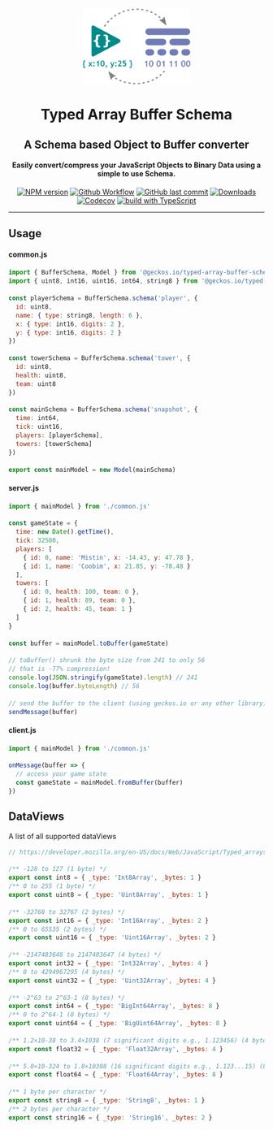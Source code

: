 <div align="center">

<img src="readme/logo.png" alt="logo" height="150">

# Typed Array Buffer Schema

## A Schema based Object to Buffer converter

#### Easily convert/compress your JavaScript Objects to Binary Data using a simple to use Schema.

[![NPM version](https://img.shields.io/npm/v/@geckos.io/typed-array-buffer-schema.svg?style=flat-square)](https://www.npmjs.com/package/@geckos.io/typed-array-buffer-schema)
[![Github Workflow](https://img.shields.io/github/workflow/status/geckosio/typed-array-buffer-schema/CI/master?label=github%20build&logo=github&style=flat-square)](https://github.com/geckosio/typed-array-buffer-schema/actions?query=workflow%3ACI)
[![GitHub last commit](https://img.shields.io/github/last-commit/geckosio/typed-array-buffer-schema?style=flat-square)](https://github.com/geckosio/typed-array-buffer-schema/commits/master)
[![Downloads](https://img.shields.io/npm/dm/@geckos.io/typed-array-buffer-schema.svg?style=flat-square)](https://www.npmjs.com/package/@geckos.io/typed-array-buffer-schema)
[![Codecov](https://img.shields.io/codecov/c/github/geckosio/typed-array-buffer-schema?logo=codecov&style=flat-square)](https://codecov.io/gh/geckosio/typed-array-buffer-schema)
[![build with TypeScript](https://img.shields.io/badge/built%20with-TypeScript-blue?style=flat-square)](https://www.typescriptlang.org/)

</div>

---

## Usage

#### common.js

```js
import { BufferSchema, Model } from '@geckos.io/typed-array-buffer-schema'
import { uint8, int16, uint16, int64, string8 } from '@geckos.io/typed-array-buffer-schema'

const playerSchema = BufferSchema.schema('player', {
  id: uint8,
  name: { type: string8, length: 6 },
  x: { type: int16, digits: 2 },
  y: { type: int16, digits: 2 }
})

const towerSchema = BufferSchema.schema('tower', {
  id: uint8,
  health: uint8,
  team: uint8
})

const mainSchema = BufferSchema.schema('snapshot', {
  time: int64,
  tick: uint16,
  players: [playerSchema],
  towers: [towerSchema]
})

export const mainModel = new Model(mainSchema)
```

#### server.js

```js
import { mainModel } from './common.js'

const gameState = {
  time: new Date().getTime(),
  tick: 32580,
  players: [
    { id: 0, name: 'Mistin', x: -14.43, y: 47.78 },
    { id: 1, name: 'Coobim', x: 21.85, y: -78.48 }
  ],
  towers: [
    { id: 0, health: 100, team: 0 },
    { id: 1, health: 89, team: 0 },
    { id: 2, health: 45, team: 1 }
  ]
}

const buffer = mainModel.toBuffer(gameState)

// toBuffer() shrunk the byte size from 241 to only 56
// that is -77% compression!
console.log(JSON.stringify(gameState).length) // 241
console.log(buffer.byteLength) // 56

// send the buffer to the client (using geckos.io or any other library)
sendMessage(buffer)
```

#### client.js

```js
import { mainModel } from './common.js'

onMessage(buffer => {
  // access your game state
  const gameState = mainModel.fromBuffer(buffer)
})
```

## DataViews

A list of all supported dataViews

```js
// https://developer.mozilla.org/en-US/docs/Web/JavaScript/Typed_arrays

/** -128 to 127 (1 byte) */
export const int8 = { _type: 'Int8Array', _bytes: 1 }
/** 0 to 255 (1 byte) */
export const uint8 = { _type: 'Uint8Array', _bytes: 1 }

/** -32768 to 32767 (2 bytes) */
export const int16 = { _type: 'Int16Array', _bytes: 2 }
/** 0 to 65535 (2 bytes) */
export const uint16 = { _type: 'Uint16Array', _bytes: 2 }

/** -2147483648 to 2147483647 (4 bytes) */
export const int32 = { _type: 'Int32Array', _bytes: 4 }
/** 0 to 4294967295 (4 bytes) */
export const uint32 = { _type: 'Uint32Array', _bytes: 4 }

/** -2^63 to 2^63-1 (8 bytes) */
export const int64 = { _type: 'BigInt64Array', _bytes: 8 }
/** 0 to 2^64-1 (8 bytes) */
export const uint64 = { _type: 'BigUint64Array', _bytes: 8 }

/** 1.2×10-38 to 3.4×1038 (7 significant digits e.g., 1.123456) (4 bytes) */
export const float32 = { _type: 'Float32Array', _bytes: 4 }

/** 5.0×10-324 to 1.8×10308 (16 significant digits e.g., 1.123...15) (8 bytes) */
export const float64 = { _type: 'Float64Array', _bytes: 8 }

/** 1 byte per character */
export const string8 = { _type: 'String8', _bytes: 1 }
/** 2 bytes per character */
export const string16 = { _type: 'String16', _bytes: 2 }
```
